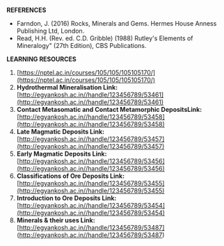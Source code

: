 **REFERENCES**

-  Farndon, J. (2016) Rocks, Minerals and Gems. Hermes House Anness Publishing Ltd, London.
-  Read, H.H. (Rev. ed. C.D. Gribble) (1988) Rutley's Elements of Mineralogy" (27th Edition), CBS Publications. 

**LEARNING RESOURCES**
1.	[https://nptel.ac.in/courses/105/105/105105170/](https://nptel.ac.in/courses/105/105/105105170/)
2.	**Hydrothermal Mineralisation Link:** [http://egyankosh.ac.in//handle/123456789/53461](http://egyankosh.ac.in//handle/123456789/53461)
3.	**Contact Metasomatic and Contact Metamorphic DepositsLink:**[http://egyankosh.ac.in//handle/123456789/53458](http://egyankosh.ac.in//handle/123456789/53458)
4.	**Late Magmatic Deposits Link:**  [http://egyankosh.ac.in//handle/123456789/53457](http://egyankosh.ac.in//handle/123456789/53457)
5.	**Early Magmatic Deposits Link:** [http://egyankosh.ac.in//handle/123456789/53456](http://egyankosh.ac.in//handle/123456789/53456)
6.	**Classifications of Ore Deposits Link:** [http://egyankosh.ac.in//handle/123456789/53455](http://egyankosh.ac.in//handle/123456789/53455) 
7.	**Introduction to Ore Deposits Link:** [http://egyankosh.ac.in//handle/123456789/53454](http://egyankosh.ac.in//handle/123456789/53454) 
8.	**Minerals & their uses Link:** [http://egyankosh.ac.in//handle/123456789/53487] (http://egyankosh.ac.in//handle/123456789/53487)
